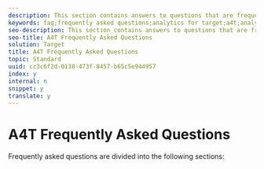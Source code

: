 ```yaml
---
description: This section contains answers to questions that are frequently asked about using Analytics as the reporting source for Target (A4T).
keywords: faq;frequently asked questions;analytics for target;a4t;analytics;reporting source
seo-description: This section contains answers to questions that are frequently asked about using Analytics as the reporting source for Target (A4T).
seo-title: A4T Frequently Asked Questions
solution: Target
title: A4T Frequently Asked Questions
topic: Standard
uuid: cc3c6f2d-0138-473f-8457-b65c5e944957
index: y
internal: n
snippet: y
translate: y
---
```


# A4T Frequently Asked Questions


Frequently asked questions are divided into the following sections: 
